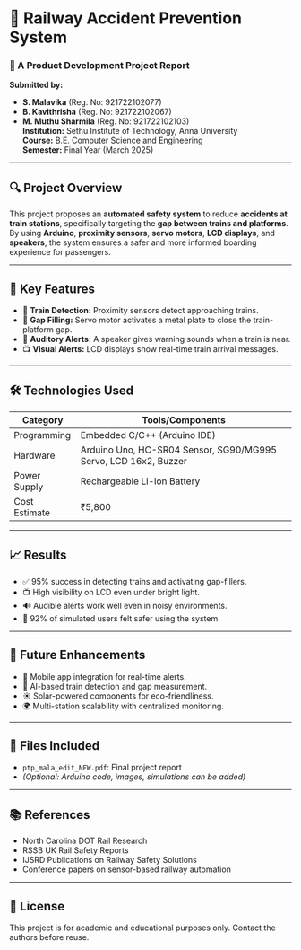 # 🚆 Railway Accident Prevention System

### 📄 A Product Development Project Report  
**Submitted by:**  
- **S. Malavika** (Reg. No: 921722102077)  
- **B. Kavithrisha** (Reg. No: 921722102067)  
- **M. Muthu Sharmila** (Reg. No: 921722102103)  
**Institution:** Sethu Institute of Technology, Anna University  
**Course:** B.E. Computer Science and Engineering  
**Semester:** Final Year (March 2025)  

---

## 🔍 Project Overview

This project proposes an **automated safety system** to reduce **accidents at train stations**, specifically targeting the **gap between trains and platforms**. By using **Arduino**, **proximity sensors**, **servo motors**, **LCD displays**, and **speakers**, the system ensures a safer and more informed boarding experience for passengers.

---

## 🧠 Key Features

- 🚦 **Train Detection:** Proximity sensors detect approaching trains.
- 🦿 **Gap Filling:** Servo motor activates a metal plate to close the train-platform gap.
- 📢 **Auditory Alerts:** A speaker gives warning sounds when a train is near.
- 📺 **Visual Alerts:** LCD displays show real-time train arrival messages.

---

## 🛠️ Technologies Used

| Category          | Tools/Components |
|------------------|------------------|
| Programming       | Embedded C/C++ (Arduino IDE) |
| Hardware          | Arduino Uno, HC-SR04 Sensor, SG90/MG995 Servo, LCD 16x2, Buzzer |
| Power Supply      | Rechargeable Li-ion Battery |
| Cost Estimate     | ₹5,800 |

---

## 📈 Results

- ✅ 95% success in detecting trains and activating gap-fillers.
- 📺 High visibility on LCD even under bright light.
- 🔊 Audible alerts work well even in noisy environments.
- 👥 92% of simulated users felt safer using the system.

---

## 🔮 Future Enhancements

- 📱 Mobile app integration for real-time alerts.
- 🧠 AI-based train detection and gap measurement.
- ☀️ Solar-powered components for eco-friendliness.
- 🌍 Multi-station scalability with centralized monitoring.

---

## 📎 Files Included

- `ptp_mala_edit_NEW.pdf`: Final project report
- *(Optional: Arduino code, images, simulations can be added)*

---

## 📚 References

- North Carolina DOT Rail Research  
- RSSB UK Rail Safety Reports  
- IJSRD Publications on Railway Safety Solutions  
- Conference papers on sensor-based railway automation

---

## 🏁 License

This project is for academic and educational purposes only. Contact the authors before reuse.
